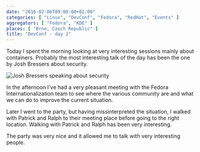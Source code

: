 ```yaml
---
date: "2016-02-06T09:00:00+02:00"
categories: [ "Linux", "DevConf", "Fedora", "RedHat", "Events" ]
aggregators: [ "Fedora", "KDE" ]
places: [ "Brno, Czech Republic" ]
title: "DevConf - day 2"
---
```


Today I spent the morning looking at very interesting sessions mainly about containers.
Probably the most interesting talk of the day has been the one by Josh Bressers about security.

![Josh Bressers speaking about security](/img/posts/2016_02_06_devconf_day2.jpg)

In the afternoon I've had a very pleasant meeting with the Fedora Internationalization team to see where the various community are and what we can do to improve the current situation.

Later I went to the party, but having missinterpreted the situation, I walked with Patrick and Ralph to their meeting place before going to the right location.
Walking with Patrick and Ralph has been very interesting.

The party was very nice and it allowed me to talk with very interesting people.
